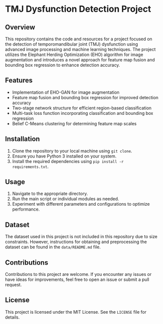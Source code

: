 # **TMJ Dysfunction Detection Project**

## **Overview**
This repository contains the code and resources for a project focused on the detection of 
temporomandibular joint (TMJ) dysfunction using advanced image processing and machine learning techniques.
The project utilizes the Elephant Herding Optimization (EHO) algorithm for image augmentation and introduces 
a novel approach for feature map fusion and bounding box regression to enhance detection accuracy.

## **Features**
- Implementation of EHO-GAN for image augmentation
- Feature map fusion and bounding box regression for improved detection accuracy
- Two-stage network structure for efficient region-based classification
- Multi-task loss function incorporating classification and bounding box regression
- Belief C-Means clustering for determining feature map scales

## **Installation**
1. Clone the repository to your local machine using `git clone`.
2. Ensure you have Python 3 installed on your system.
3. Install the required dependencies using `pip install -r requirements.txt`.

## **Usage**
1. Navigate to the appropriate directory.
2. Run the main script or individual modules as needed.
3. Experiment with different parameters and configurations to optimize performance.

## **Dataset**
The dataset used in this project is not included in this repository due to size constraints. However, instructions for obtaining and preprocessing the dataset can be found in the `data/README.md` file.

## **Contributions**
Contributions to this project are welcome. If you encounter any issues or have ideas for improvements, feel free to open an issue or submit a pull request.

## **License**
This project is licensed under the MIT License. See the `LICENSE` file for details.
